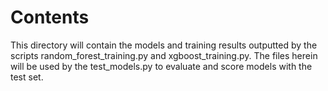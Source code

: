 # Contents
This directory will contain the models and training results outputted by the scripts random_forest_training.py and xgboost_training.py.
The files herein will be used by the test_models.py to evaluate and score models with the test set.
